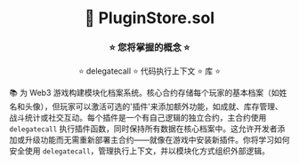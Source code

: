 <div align="center">

# 🚀 PluginStore.sol

### ⭐ 您将掌握的概念 ⭐

⭐ delegatecall ⭐ 代码执行上下文 ⭐ 库 ⭐

</div>

📚 为 Web3 游戏构建模块化档案系统。核心合约存储每个玩家的基本档案（如姓名和头像），但玩家可以激活可选的'插件'来添加额外功能，如成就、库存管理、战斗统计或社交互动。每个插件是一个有自己逻辑的独立合约，主合约使用 `delegatecall` 执行插件函数，同时保持所有数据在核心档案中。这允许开发者添加或升级功能而无需重新部署主合约——就像在游戏中安装新插件。你将学习如何安全使用 `delegatecall`，管理执行上下文，并以模块化方式组织外部逻辑。
